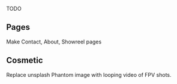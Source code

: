 TODO

**Pages**
---
Make Contact, About, Showreel pages

**Cosmetic**
---
Replace unsplash Phantom image with looping video of FPV shots. 
